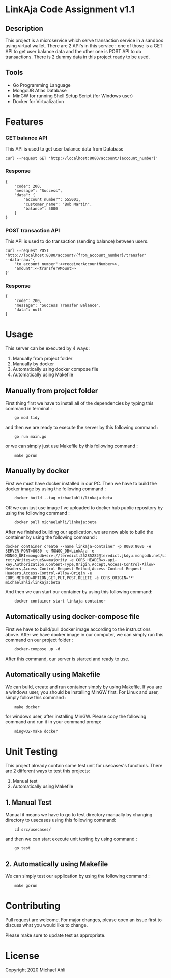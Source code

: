 # LinkAja Code Assignment v1.1


## Description
This project is a microservice which serve transaction service in a sandbox using virtual wallet. There are 2 API's in this service : one of those is a GET API to get user balance data and the other one is POST API to do transactions. There is 2 dummy data in this project ready to be used. 

## Tools
* Go Programming Language
* MongoDB Atlas Database
* MinGW for running Shell Setup Script (for Windows user)
* Docker for Virtualization

# Features
### GET balance API
This API is used to get user balance data from Database
```
curl --request GET 'http://localhost:8080/account/{account_number}'
```
### Response
```
{
    "code": 200,
    "message": "Success",
    "data": {
        "account_number": 555001,
        "customer_name": "Bob Martin",
        "balance": 5000
    }
}
```
### POST transaction API
This API is used to do transaction (sending balance) between users. 
```
curl --request POST 'http://localhost:8080/account/{from_account_number}/transfer'
--data-raw:'{
    "to_account_number":<<receiverAccountNumber>>,
    "amount":<<transferAMount>>
}'
```

### Response 
```
{
    "code": 200,
    "message": "Success Transfer Balance",
    "data": null
}
```

# Usage
This server can be executed by 4 ways :
1. Manually from project folder
2. Manually by docker
3. Automatically using docker compose file 
4. Automatically using Makefile

## Manually from project folder
First thing first we have to install all of the dependencies by typing this command in terminal :
```
    go mod tidy
```
and then we are ready to execute the server by this following command :
```
    go run main.go
```
or we can simply just use Makefile by this following command :
```
    make gorun
```

## Manually by docker
First we must have docker installed in our PC. Then we have to build the docker image by using the following command :
```
    docker build --tag michaelahli/linkaja:beta
```
OR we can just use image I've uploaded to docker hub public repository by using the following command : 
```
    docker pull michaelahli/linkaja:beta
```
After we finished building our application, we are now able to build the container by using the following command :
```
docker container create --name linkaja-container -p 8080:8080 -e SERVER_PORT=8080 -e MONGO_DB=LinkAja -e MONGO_URI=mongodb+srv://teredict:25285282@teredict.jkdyu.mongodb.net/LinkAja?retryWrites=true&w=majority -e CORS_HEADER=x-api-key,Authorization,Content-Type,Origin,Accept,Access-Control-Allow-Headers,Access-Control-Request-Method,Access-Control-Request-Headers,Access-Control-Allow-Origin -e CORS_METHOD=OPTION,GET,PUT,POST,DELETE -e CORS_ORIGIN='*' michaelahli/linkaja:beta
```
And then we can start our container by using this following command:
```
    docker container start linkaja-container
```
## Automatically using docker-compose file
First we have to build/pull docker image according to the instructions above. After we have docker image in our computer, we can simply run this command on our project folder : 
```
    docker-compose up -d
```
After this command, our server is started and ready to use.
## Automatically using Makefile
We can build, create and run container simply by using Makefile. If you are a windows user, you should be installing MinGW first. For Linux and user, simply follow this command :
```
    make docker
```
for windows user, after installing MinGW. Please copy the following command and run it in your command promp:
```
    mingw32-make docker
```

# Unit Testing
This project already contain some test unit for usecases's functions. There are 2 different ways to test this projects:

1. Manual test
2. Automatically using Makefile

## 1. Manual Test
Manual it means we have to go to test directory manually by changing directory to usecases using this following command:
```
    cd src/usecases/
```
and then we can start execute unit testing by using command :
```
    go test
```
## 2. Automatically using Makefile
We can simply test our application by using the following command :
```
    make gorun
```

# Contributing
Pull request are welcome. For major changes, please open an issue first to discuss what you would like to change.

Please make sure to update test as appropriate.

# License
Copyright 2020 Michael Ahli
